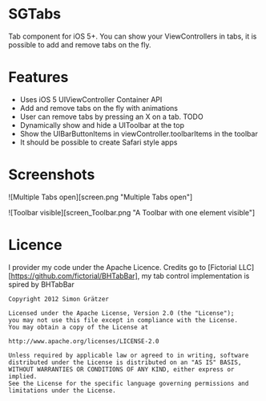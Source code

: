 # SGTabs

Tab component for iOS 5+. You can show your ViewControllers in tabs, it is possible to add and remove tabs on the fly.

# Features
- Uses iOS 5 UIViewController Container API
- Add and remove tabs on the fly with animations
- User can remove tabs by pressing an X on a tab. TODO
- Dynamically show and hide a UIToolbar at the top
- Show the UIBarButtonItems in viewController.toolbarItems in the toolbar
- It should be possible to create Safari style apps

# Screenshots

![Multiple Tabs open][screen.png "Multiple Tabs open"]

![Toolbar visible][screen_Toolbar.png "A Toolbar with one element visible"]



# Licence
I provider my code under the Apache Licence.
Credits go to [Fictorial LLC][https://github.com/fictorial/BHTabBar], my tab control implementation is spired by BHTabBar


    Copyright 2012 Simon Grätzer
   
    Licensed under the Apache License, Version 2.0 (the "License");
    you may not use this file except in compliance with the License.
    You may obtain a copy of the License at
    
    http://www.apache.org/licenses/LICENSE-2.0
   
    Unless required by applicable law or agreed to in writing, software
    distributed under the License is distributed on an "AS IS" BASIS,
    WITHOUT WARRANTIES OR CONDITIONS OF ANY KIND, either express or implied.
    See the License for the specific language governing permissions and
    limitations under the License.